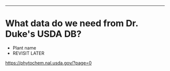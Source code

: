 ------------------------------------------
What data do we need from Dr. Duke's USDA DB?
=============================================
- Plant name
- REVISIT LATER

https://phytochem.nal.usda.gov/?page=0
